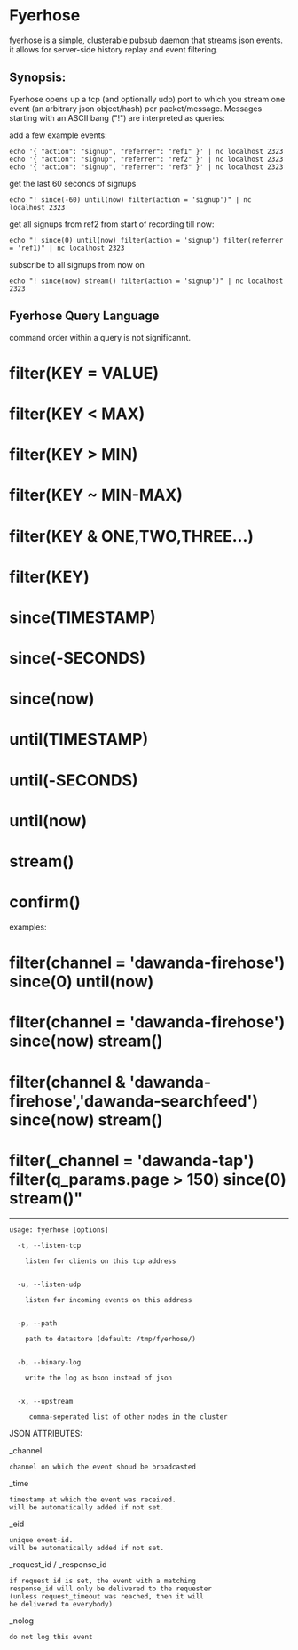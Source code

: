 Fyerhose
========

fyerhose is a simple, clusterable pubsub daemon that streams json events. 
it allows for server-side history replay and event filtering.


Synopsis:
---------

Fyerhose opens up a tcp (and optionally udp) port to which you stream
one event (an arbitrary json object/hash) per packet/message. Messages
starting with an ASCII bang ("!") are interpreted as queries:

add a few example events:

    echo '{ "action": "signup", "referrer": "ref1" }' | nc localhost 2323
    echo '{ "action": "signup", "referrer": "ref2" }' | nc localhost 2323
    echo '{ "action": "signup", "referrer": "ref3" }' | nc localhost 2323


get the last 60 seconds of signups
 
    echo "! since(-60) until(now) filter(action = 'signup')" | nc localhost 2323


get all signups from ref2 from start of recording till now:
 
    echo "! since(0) until(now) filter(action = 'signup') filter(referrer = 'ref1)" | nc localhost 2323


subscribe to all signups from now on
 
    echo "! since(now) stream() filter(action = 'signup')" | nc localhost 2323



Fyerhose Query Language
-----------------------

command order within a query is not significannt.

#   filter(KEY = VALUE)
#   filter(KEY < MAX)
#   filter(KEY > MIN)
#   filter(KEY ~ MIN-MAX)
#   filter(KEY & ONE,TWO,THREE...)
#   filter(KEY)

#   since(TIMESTAMP)
#   since(-SECONDS)
#   since(now)

#   until(TIMESTAMP)
#   until(-SECONDS)
#   until(now)
#   stream()

#   confirm()


examples:

#   filter(channel = 'dawanda-firehose') since(0) until(now)
#   filter(channel = 'dawanda-firehose') since(now) stream()
#   filter(channel & 'dawanda-firehose','dawanda-searchfeed') since(now) stream()
#   filter(_channel = 'dawanda-tap') filter(q_params.page > 150) since(0) stream()" 



---



    usage: fyerhose [options]
      
      -t, --listen-tcp 

        listen for clients on this tcp address


      -u, --listen-udp

        listen for incoming events on this address


      -p, --path

        path to datastore (default: /tmp/fyerhose/)


      -b, --binary-log

        write the log as bson instead of json


      -x, --upstream

         comma-seperated list of other nodes in the cluster
      



JSON ATTRIBUTES:

  _channel
   
    channel on which the event shoud be broadcasted


  _time

    timestamp at which the event was received.
    will be automatically added if not set.


  _eid

    unique event-id. 
    will be automatically added if not set.


  _request_id / _response_id

    if request id is set, the event with a matching 
    response_id will only be delivered to the requester
    (unless request_timeout was reached, then it will
    be delivered to everybody)


  _nolog

    do not log this event


